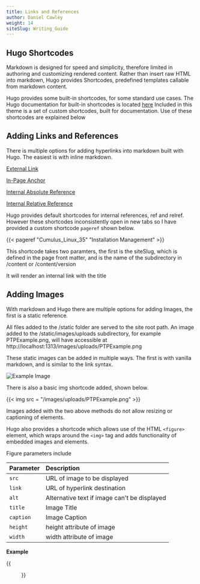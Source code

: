 ```yaml
---
title: Links and References
author: Daniel Cawley
weight: 14
siteSlug: Writing_Guide
---
```


## Hugo Shortcodes

Markdown is designed for speed and simplicity, therefore limited in authoring
and customizing rendered content. Rather than insert raw HTML into markdown,
Hugo provides Shortcodes, predefined templates callable from markdown content.

Hugo provides some built-in shortcodes, for some standard use cases.
The Hugo documentation for built-in shortcodes is located [here](https://gohugo.io/content-management/shortcodes/)
Included in this theme is a set of custom shortcodes, built for documentation.
Use of these shortcodes are explained below

## Adding Links and References

There is multiple options for adding hyperlinks into markdown built with Hugo.
The easiest is with inline markdown.

[External Link](https://docs.cumulusnetworks.com)

[In-Page Anchor](#adding-images)

[Internal Absolute Reference](/Cumulus_Linux/Installation_Management/Upgrading_Cumulus_Linux)

[Internal Relative Reference](../Adding_New_Content)

Hugo provides default shortcodes for internal references, ref and relref. However these shortcodes
inconsistently open in new tabs so I have provided a custom shortcode `pageref` shown below.

{{< pageref "Cumulus_Linux_35" "Installation Management" >}}

This shortcode takes two paramters, the first is the siteSlug, which is defined in
the page front matter, and is the name of the subdirectory in /content or /content/version

It will render an internal link with the title

## Adding Images

With markdown and Hugo there are multiple options for adding Images, the first
is a static reference.

All files added to the /static folder are served to the site root path. An image
added to the /static/images/uploads subdirectory, for example PTPExample.png, will have
accessible at http://localhost:1313/images/uploads/PTPExample.png

These static images can be added in multiple ways. The first is with vanilla
markdown, and is similar to the link syntax.

![Example Image](/images/uploads/PTPExample.png)

There is also a basic img shortcode added, shown below.

{{< img src = "/images/uploads/PTPExample.png" >}}

Images added with the two above methods do not allow resizing or captioning of
elements.

Hugo also provides a shortcode which allows use of the HTML `<figure>` element,
which wraps around the `<img>` tag and adds functionality of embedded
images and elements.

Figure parameters include

| Parameter     |   Description |
| :---------    |  :----------- |
| `src`    |   URL of image to be displayed |
| `link`   |   URL of hyperlink destination |
| `alt` | Alternative text if image can't be displayed |
| `title` | Image Title |
| `caption`| Image Caption |
| `height` | height attribute of image |
| `width` | width attribute of image |

**Example**

{{<figure src="/images/uploads/PTPExample.png" alt="PTPExample.png" caption="PTP Example" height="200px" >}}
